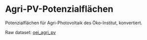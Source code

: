 # Agri-PV-Potenzialflächen

Potenzialflächen für Agri-Photovoltaik des Öko-Institut, konvertiert.

Raw dataset: [oei_agri_pv](../../raw/oei_agri_pv/dataset.md)
